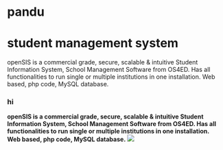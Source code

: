 # pandu
# student management system
openSIS is a commercial grade, secure, scalable & intuitive Student Information System, School Management Software from OS4ED. Has all functionalities to run single or multiple institutions in one installation. Web based, php code, MySQL database.
### hi
__openSIS is a commercial grade, secure, scalable & intuitive Student Information System, School Management Software from OS4ED. Has all functionalities to run single or multiple institutions in one installation. Web based, php code, MySQL database.__
<img src="c:/pandu/a1.jpg">
